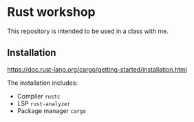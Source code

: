 # Rust workshop

This repository is intended to be used in a class with me.

## Installation

https://doc.rust-lang.org/cargo/getting-started/installation.html

The installation includes:

- Compiler `rustc`
- LSP `rust-analyzer`
- Package manager `cargo`
